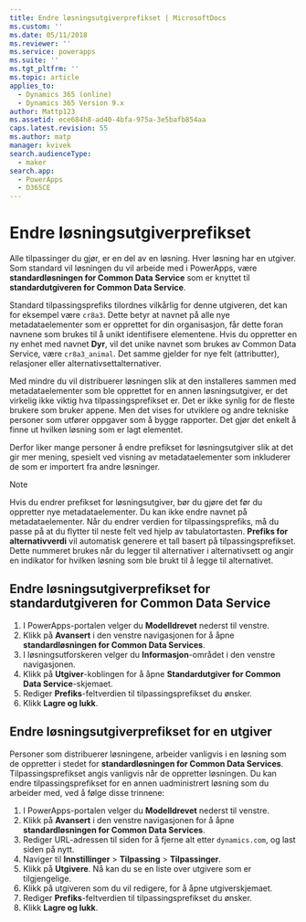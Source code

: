 ```yaml
---
title: Endre løsningsutgiverprefikset | MicrosoftDocs
ms.custom: ''
ms.date: 05/11/2018
ms.reviewer: ''
ms.service: powerapps
ms.suite: ''
ms.tgt_pltfrm: ''
ms.topic: article
applies_to:
  - Dynamics 365 (online)
  - Dynamics 365 Version 9.x
author: Mattp123
ms.assetid: ece684h8-ad40-4bfa-975a-3e5bafb854aa
caps.latest.revision: 55
ms.author: matp
manager: kvivek
search.audienceType:
  - maker
search.app:
  - PowerApps
  - D365CE
---
```


# <a name="change-the-solution-publisher-prefix"></a>Endre løsningsutgiverprefikset

Alle tilpassinger du gjør, er en del av en løsning. Hver løsning har en utgiver. Som standard vil løsningen du vil arbeide med i PowerApps, være **standardløsningen for Common Data Service** som er knyttet til **standardutgiveren for Common Data Service**.

Standard tilpassingsprefiks tilordnes vilkårlig for denne utgiveren, det kan for eksempel være `cr8a3`. Dette betyr at navnet på alle nye metadataelementer som er opprettet for din organisasjon, får dette foran navnene som brukes til å unikt identifisere elementene. Hvis du oppretter en ny enhet med navnet **Dyr**, vil det unike navnet som brukes av Common Data Service, være `cr8a3_animal`. Det samme gjelder for nye felt (attributter), relasjoner eller alternativsettalternativer.

Med mindre du vil distribuerer løsningen slik at den installeres sammen med metadataelementer som ble opprettet for en annen løsningsutgiver, er det virkelig ikke viktig hva tilpassingsprefikset er. Det er ikke synlig for de fleste brukere som bruker appene. Men det vises for utviklere og andre tekniske personer som utfører oppgaver som å bygge rapporter. Det gjør det enkelt å finne ut hvilken løsning som er lagt elementet.

Derfor liker mange personer å endre prefikset for løsningsutgiver slik at det gir mer mening, spesielt ved visning av metadataelementer som inkluderer de som er importert fra andre løsninger. 

> [!NOTE]
> Hvis du endrer prefikset for løsningsutgiver, bør du gjøre det før du oppretter nye metadataelementer. Du kan ikke endre navnet på metadataelementer.
> Når du endrer verdien for tilpassingsprefiks, må du passe på at du flytter til neste felt ved hjelp av tabulatortasten. **Prefiks for alternativverdi** vil automatisk generere et tall basert på tilpassingsprefikset. Dette nummeret brukes når du legger til alternativer i alternativsett og angir en indikator for hvilken løsning som ble brukt til å legge til alternativet. 

## <a name="change-the-solution-publisher-prefix-for-the-common-data-service-default-publisher"></a>Endre løsningsutgiverprefikset for standardutgiveren for Common Data Service  

 1. I PowerApps-portalen velger du **Modelldrevet** nederst til venstre.
 2. Klikk på **Avansert** i den venstre navigasjonen for å åpne **standardløsningen for Common Data Services**.
 3. I løsningsutforskeren velger du **Informasjon**-området i den venstre navigasjonen.
 4. Klikk på **Utgiver**-koblingen for å åpne **Standardutgiver for Common Data Service**-skjemaet.
 5. Rediger **Prefiks**-feltverdien til tilpassingsprefikset du ønsker.
 6. Klikk **Lagre og lukk**.
  
## <a name="change-the-solution-publisher-prefix-for-any-publisher"></a>Endre løsningsutgiverprefikset for en utgiver

Personer som distribuerer løsningene, arbeider vanligvis i en løsning som de oppretter i stedet for **standardløsningen for Common Data Services**. Tilpassingsprefikset angis vanligvis når de oppretter løsningen. Du kan endre tilpassingsprefikset for en annen uadministrert løsning som du arbeider med, ved å følge disse trinnene: 

 1. I PowerApps-portalen velger du **Modelldrevet** nederst til venstre.
 2. Klikk på **Avansert** i den venstre navigasjonen for å åpne **standardløsningen for Common Data Services**.
 3. Rediger URL-adressen til siden for å fjerne alt etter `dynamics.com`, og last siden på nytt.
 4. Naviger til **Innstillinger** > **Tilpassing** > **Tilpassinger**. 
 5. Klikk på **Utgivere**. Nå kan du se en liste over utgivere som er tilgjengelige.
 6. Klikk på utgiveren som du vil redigere, for å åpne utgiverskjemaet.
 7. Rediger **Prefiks**-feltverdien til tilpassingsprefikset du ønsker.
 6. Klikk **Lagre og lukk**.
  
